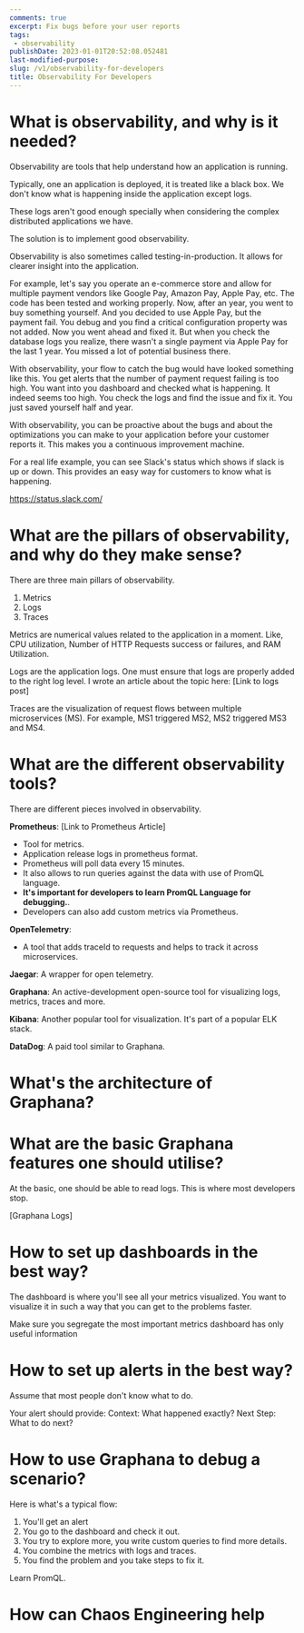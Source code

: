 ```yaml
---
comments: true
excerpt: Fix bugs before your user reports
tags:
 - observability
publishDate: 2023-01-01T20:52:08.052481
last-modified-purpose:
slug: /v1/observability-for-developers
title: Observability For Developers
---
```


# What is observability, and why is it needed?

Observability are tools that help understand how an application is running.

Typically, one an application is deployed, it is treated like a black box. We don't know what is happening inside the application except logs.

These logs aren't good enough specially when considering the complex distributed applications we have.

The solution is to implement good observability.

Observability is also sometimes called testing-in-production. It allows for clearer insight into the application.

For example, let's say you operate an e-commerce store and allow for multiple payment vendors like Google Pay, Amazon Pay, Apple Pay, etc. The code has been tested and working properly. Now, after an year, you went to buy something yourself. And you decided to use Apple Pay, but the payment fail. You debug and you find a critical configuration property was not added. Now you went ahead and fixed it. But when you check the database logs you realize, there wasn't a single payment via Apple Pay for the last 1 year. You missed a lot of potential business there.

With observability, your flow to catch the bug would have looked something like this. You get alerts that the number of payment request failing is too high. You want into you dashboard and checked what is happening. It indeed seems too high. You check the logs and find the issue and fix it. You just saved yourself half and year.

With observability, you can be proactive about the bugs and about the optimizations you can make to your application before your customer reports it. This makes you a continuous improvement machine.

For a real life example, you can see Slack's status which shows if slack is up or down. This provides an easy way for customers to know what is happening.

<https://status.slack.com/>

# What are the pillars of observability, and why do they make sense?

There are three main pillars of observability.

1. Metrics
2. Logs
3. Traces

Metrics are numerical values related to the application in a moment. Like, CPU utilization, Number of HTTP Requests success or failures, and RAM Utilization.

Logs are the application logs. One must ensure that logs are properly added to the right log level. I wrote an article about the topic here: [Link to logs post]

Traces are the visualization of request flows between multiple microservices (MS). For example, MS1 triggered MS2, MS2 triggered MS3 and MS4.

# What are the different observability tools?

There are different pieces involved in observability.

**Prometheus**: [Link to Prometheus Article]

- Tool for metrics.
- Application release logs in prometheus format.
- Prometheus will poll data every 15 minutes.
- It also allows to run queries against the data with use of PromQL language.
- **It's important for developers to learn PromQL Language for debugging.**.
- Developers can also add custom metrics via Prometheus.

**OpenTelemetry**:

- A tool that adds traceId to requests and helps to track it across microservices.

**Jaegar**: A wrapper for open telemetry.

**Graphana**: An active-development open-source tool for visualizing logs, metrics, traces and more.

**Kibana**: Another popular tool for visualization. It's part of a popular ELK stack.

**DataDog**: A paid tool similar to Graphana.

# What's the architecture of Graphana?

# What are the basic Graphana features one should utilise?

At the basic, one should be able to read logs. This is where most developers stop.

[Graphana Logs]

# How to set up dashboards in the best way?

The dashboard is where you'll see all your metrics visualized.
You want to visualize it in such a way that you can get to the problems faster.

Make sure you segregate the most important metrics dashboard has only useful information

# How to set up alerts in the best way?

Assume that most people don't know what to do.

Your alert should provide:
Context: What happened exactly?
Next Step: What to do next?

# How to use Graphana to debug a scenario?

Here is what's a typical flow:

1. You'll get an alert
2. You go to the dashboard and check it out.
3. You try to explore more, you write custom queries to find more details.
4. You combine the metrics with logs and traces.
5. You find the problem and you take steps to fix it.

Learn PromQL.

# How can Chaos Engineering help
